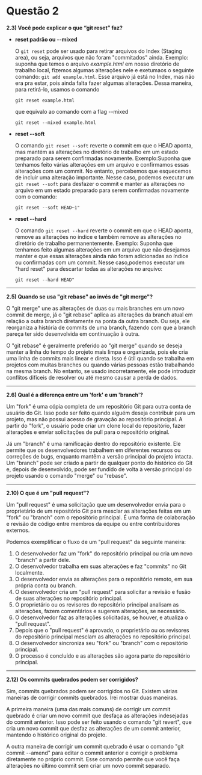 # Questão 2

**2.3) Você pode explicar o que “git reset” faz?**

* **reset padrão ou --mixed**

  O `git reset` pode ser usado para retirar arquivos do Index (Staging area), ou seja, arquivos que não foram "commitados" ainda.
  Exemplo: suponha que temos o arquivo *example.html* em nosso diretório de trabalho local, fizemos algumas alterações nele e exetumaos o seguinte comando: `git add example.html`. Esse arquivo já está no Index, mas não era pra estar, pois ainda falta fazer algumas alterações. Dessa maneira, para retirá-lo, usamos o comando

  ```git
  git reset example.html 
  ```

  que equivalo ao comando com a flag --mixed

  ```git
  git reset --mixed example.html 
  ```

* **reset --soft**

  O comando `git reset --soft` reverte o commit em que o HEAD aponta, mas mantém as alterações no diretório de trabalho em um estado preparado para serem confirmadas novamente.
  Exemplo:Suponha que tenhamos feito várias alterações em um arquivo e confirmamos essas alterações com um commit. No entanto, percebemos que esquecemos de incluir uma alteração importante. Nesse caso, podemos executar um `git reset --soft` para desfazer o commit e manter as alterações no arquivo em um estado preparado para serem confirmadas novamente com o comando:
  
  ```git
  git reset --soft HEAD~1"
  ```

* **reset --hard**

  O comando `git reset --hard` reverte o commit em que o HEAD aponta, remove as alterações no índice e também remove as alterações no diretório de trabalho permanentemente.
  Exemplo: Suponha que tenhamos feito algumas alterações em um arquivo que não desejamos manter e que essas alterações ainda não foram adicionadas ao índice ou confirmadas com um commit. Nesse caso,podemos executar um "hard reset" para descartar todas as alterações no arquivo:
  
  ```git
  git reset --hard HEAD"
  ```
  
---
**2.5) Quando se usa "git rebase" ao invés de "git merge"?**

O "git merge" une as alterações de duas ou mais branches em um novo commit de merge, já o "git rebase" aplica as alterações da branch atual em relação a outra branch diretamente na ponta da outra branch. Ou seja, ele reorganiza a história de commits de uma branch, fazendo com que a branch pareça ter sido desenvolvida em continuação à outra.

O "git rebase" é geralmente preferido ao "git merge" quando se deseja manter a linha do tempo do projeto mais limpa e organizada, pois ele cria uma linha de commits mais linear e direta. Isso é útil quando se trabalha em projetos com muitas branches ou quando várias pessoas estão trabalhando na mesma branch. No entanto, se usado incorretamente, ele pode introduzir conflitos difíceis de resolver ou até mesmo causar a perda de dados.

---
**2.6) Qual é a diferença entre um 'fork' e um 'branch'?**

Um "fork" é uma cópia completa de um repositório Git para outra conta de usuário do Git. Isso pode ser feito quando alguém deseja contribuir para um projeto, mas não possui acesso de gravação ao repositório principal. A partir do "fork", o usuário pode criar um clone local do repositório, fazer alterações e enviar solicitações de pull para o repositório original.

Já um "branch" é uma ramificação dentro do repositório existente. Ele permite que os desenvolvedores trabalhem em diferentes recursos ou correções de bugs, enquanto mantêm a versão principal do projeto intacta. Um "branch" pode ser criado a partir de qualquer ponto do histórico do Git e, depois de desenvolvido, pode ser fundido de volta à versão principal do projeto usando o comando "merge" ou "rebase".

---
**2.10) O que é um "pull request"?**

Um "pull request" é uma solicitação que um desenvolvedor envia para o proprietário de um repositório Git para mesclar as alterações feitas em um "fork" ou "branch" com o repositório principal. É uma forma de colaboração e revisão de código entre membros da equipe ou entre contribuidores externos.

Podemos exemplificar o fluxo de um "pull request" da seguinte maneira:

1. O desenvolvedor faz um "fork" do repositório principal ou cria um novo "branch" a partir dele.
2. O desenvolvedor trabalha em suas alterações e faz "commits" no Git localmente.
3. O desenvolvedor envia as alterações para o repositório remoto, em sua própria conta ou branch.
4. O desenvolvedor cria um "pull request" para solicitar a revisão e fusão de suas alterações no repositório principal.
5. O proprietário ou os revisores do repositório principal analisam as alterações, fazem comentários e sugerem alterações, se necessário.
6. O desenvolvedor faz as alterações solicitadas, se houver, e atualiza o "pull request".
7. Depois que o "pull request" é aprovado, o proprietário ou os revisores do repositório principal mesclam as alterações no repositório principal.
8. O desenvolvedor sincroniza seu "fork" ou "branch" com o repositório principal.
9. O processo é concluído e as alterações são agora parte do repositório principal.

---
**2.12) Os commits quebrados podem ser corrigidos?**

Sim, commits quebrados podem ser corrigidos no Git. Existem várias maneiras de corrigir commits quebrados. Irei mostrar duas maneiras.

A primeira maneira (uma das mais comuns) de corrigir um commit quebrado é criar um novo commit que desfaça as alterações indesejadas do commit anterior. Isso pode ser feito usando o comando "git revert", que cria um novo commit que desfaz as alterações de um commit anterior, mantendo o histórico original do projeto.

A outra maneira de corrigir um commit quebrado é usar o comando "git commit --amend" para editar o commit anterior e corrigir o problema diretamente no próprio commit. Esse comando permite que você faça alterações no último commit sem criar um novo commit separado.
